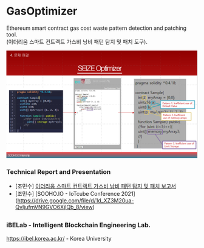 # GasOptimizer
Ethereum smart contract gas cost waste pattern detection and patching tool. <br>
(이더리움 스마트 컨트랙트 가스비 낭비 패턴 탐지 및 패치 도구).


![SEIZE_OPTIMIZER](https://github.com/ibelab-ku/GasOptimizer/blob/main/assets/SEIZE_Optimizer.png)

### Technical Report and Presentation

- [조민수] [이더리움 스마트 컨트랙트 가스비 낭비 패턴 탐지 및 패치 보고서](https://drive.google.com/file/d/1MIcphTjUA7dwkPa9E10Hs5lPpsP7eNwX/view)
- [조민수] [SOOHO.IO - IoTcube Conference 2021] (https://drive.google.com/file/d/1d_XZ3M20ua-QvljufmVN9GVO6XjlQb_8/view)

##
### iBELab - Intelligent Blockchain Engineering Lab.
https://ibel.korea.ac.kr/ - Korea University

